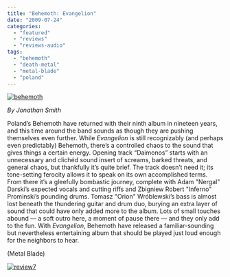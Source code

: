 ```yaml
---
title: "Behemoth: Evangelion"
date: "2009-07-24"
categories: 
  - "featured"
  - "reviews"
  - "reviews-audio"
tags: 
  - "behemoth"
  - "death-metal"
  - "metal-blade"
  - "poland"
---
```


[![behemoth](http://www.hellbound.ca/wp-content/uploads/2009/07/behemoth-300x298.jpg "behemoth")](http://www.hellbound.ca/wp-content/uploads/2009/07/behemoth.jpg)

_By Jonathan Smith_

Poland’s Behemoth have returned with their ninth album in nineteen years, and this time around the band sounds as though they are pushing themselves even further. While _Evangelion_ is still recognizably (and perhaps even predictably) Behemoth, there’s a controlled chaos to the sound that gives things a certain energy. Opening track “Daimonos” starts with an unnecessary and clichéd sound insert of screams, barked threats, and general chaos, but thankfully it’s quite brief. The track doesn’t need it; its tone-setting ferocity allows it to speak on its own accomplished terms. From there it’s a gleefully bombastic journey, complete with Adam "Nergal" Darski’s expected vocals and cutting riffs and Zbigniew Robert "Inferno" Prominski’s pounding drums. Tomasz "Orion" Wróblewski’s bass is almost lost beneath the thundering guitar and drum duo, burying an extra layer of sound that could have only added more to the album. Lots of small touches abound — a soft outro here, a moment of pause there — and they only add to the fun. With _Evangelion_, Behemoth have released a familiar-sounding but nevertheless entertaining album that should be played just loud enough for the neighbors to hear.

(Metal Blade)

[![review7](http://www.hellbound.ca/wp-content/uploads/2009/07/review7.png "review7")](http://www.hellbound.ca/wp-content/uploads/2009/07/review7.png)
